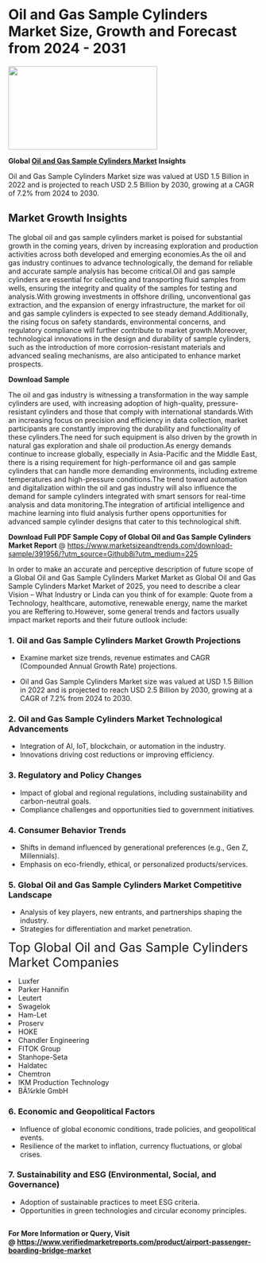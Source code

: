 <H1>Oil and Gas Sample Cylinders Market Size, Growth and Forecast from 2024 - 2031</H1><img class="aligncenter size-medium wp-image-584254" src="https://thirdeyenews.in/wp-content/uploads/2024/09/Global-Market-Research-300x168.jpeg" alt="" width="300" height="168" /><p><strong>Global&nbsp;<a href="https://www.marketsizeandtrends.com/download-sample/391956/?utm_source=Github8j?utm_medium=225">Oil and Gas Sample Cylinders Market</a> Insights</strong></p><p>Oil and Gas Sample Cylinders Market size was valued at USD 1.5 Billion in 2022 and is projected to reach USD 2.5 Billion by 2030, growing at a CAGR of 7.2% from 2024 to 2030.</p><p><h2>Market Growth Insights</h2> <p>The global oil and gas sample cylinders market is poised for substantial growth in the coming years, driven by increasing exploration and production activities across both developed and emerging economies.As the oil and gas industry continues to advance technologically, the demand for reliable and accurate sample analysis has become critical.Oil and gas sample cylinders are essential for collecting and transporting fluid samples from wells, ensuring the integrity and quality of the samples for testing and analysis.With growing investments in offshore drilling, unconventional gas extraction, and the expansion of energy infrastructure, the market for oil and gas sample cylinders is expected to see steady demand.Additionally, the rising focus on safety standards, environmental concerns, and regulatory compliance will further contribute to market growth.Moreover, technological innovations in the design and durability of sample cylinders, such as the introduction of more corrosion-resistant materials and advanced sealing mechanisms, are also anticipated to enhance market prospects.</p> <p><strong>Download Sample</strong></p> <p>The oil and gas industry is witnessing a transformation in the way sample cylinders are used, with increasing adoption of high-quality, pressure-resistant cylinders and those that comply with international standards.With an increasing focus on precision and efficiency in data collection, market participants are constantly improving the durability and functionality of these cylinders.The need for such equipment is also driven by the growth in natural gas exploration and shale oil production.As energy demands continue to increase globally, especially in Asia-Pacific and the Middle East, there is a rising requirement for high-performance oil and gas sample cylinders that can handle more demanding environments, including extreme temperatures and high-pressure conditions.The trend toward automation and digitalization within the oil and gas industry will also influence the demand for sample cylinders integrated with smart sensors for real-time analysis and data monitoring.The integration of artificial intelligence and machine learning into fluid analysis further opens opportunities for advanced sample cylinder designs that cater to this technological shift.</p> <p><span class=""><strong>Download Full PDF Sample Copy of Global Oil and Gas Sample Cylinders Market Report</strong> @ <a href="https://www.marketsizeandtrends.com/download-sample/391956/?utm_source=Github8j?utm_medium=225" target="_blank">https://www.marketsizeandtrends.com/download-sample/391956/?utm_source=Github8j?utm_medium=225</a></span></p><p>In order to make an accurate and perceptive description of future scope of a Global&nbsp;Oil and Gas Sample Cylinders Market Market as Global&nbsp;Oil and Gas Sample Cylinders Market Market of 2025, you need to describe a clear Vision &ndash; What Industry or Linda can you think of for example: Quote from a Technology, healthcare, automotive, renewable energy, name the market you are Reffering to.However, some general trends and factors usually impact market reports and their future outlook include:</p><h3>1.&nbsp;<strong>Oil and Gas Sample Cylinders Market Growth Projections</strong></h3><ul><li>Examine market size trends, revenue estimates and CAGR (Compounded Annual Growth Rate) projections.</li><li><p>Oil and Gas Sample Cylinders Market size was valued at USD 1.5 Billion in 2022 and is projected to reach USD 2.5 Billion by 2030, growing at a CAGR of 7.2% from 2024 to 2030.</p></li></ul><h3>2.&nbsp;<strong>Oil and Gas Sample Cylinders Market Technological Advancements</strong></h3><ul><li>Integration of AI, IoT, blockchain, or automation in the industry.</li><li>Innovations driving cost reductions or improving efficiency.</li></ul><h3>3.&nbsp;<strong>Regulatory and Policy Changes</strong></h3><ul><li>Impact of global and regional regulations, including sustainability and carbon-neutral goals.</li><li>Compliance challenges and opportunities tied to government initiatives.</li></ul><h3>4.&nbsp;<strong>Consumer Behavior Trends</strong></h3><ul><li>Shifts in demand influenced by generational preferences (e.g., Gen Z, Millennials).</li><li>Emphasis on eco-friendly, ethical, or personalized products/services.</li></ul><h3>5.&nbsp;<strong>Global Oil and Gas Sample Cylinders Market Competitive Landscape</strong></h3><ul><li>Analysis of key players, new entrants, and partnerships shaping the industry.</li><li>Strategies for differentiation and market penetration.</li></ul><p data-pm-slice="1 1 []"><span style="color: inherit; font-family: inherit; font-size: 25px;">Top Global Oil and Gas Sample Cylinders Market Companies</span></p><div class="" data-test-id=""><p><li>Luxfer</li><li> Parker Hannifin</li><li> Leutert</li><li> Swagelok</li><li> Ham-Let</li><li> Proserv</li><li> HOKE</li><li> Chandler Engineering</li><li> FITOK Group</li><li> Stanhope-Seta</li><li> Haldatec</li><li> Chemtron</li><li> IKM Production Technology</li><li> BÃ¼rkle GmbH</li></p></div><h3>6.&nbsp;<strong>Economic and Geopolitical Factors</strong></h3><ul><li>Influence of global economic conditions, trade policies, and geopolitical events.</li><li>Resilience of the market to inflation, currency fluctuations, or global crises.</li></ul><h3>7.&nbsp;<strong>Sustainability and ESG (Environmental, Social, and Governance)</strong></h3><ul><li>Adoption of sustainable practices to meet ESG criteria.</li><li>Opportunities in green technologies and circular economy principles.</li></ul><h2><strong style="font-size: 14px;">For More Information or Query, Visit @&nbsp;</strong><a style="background-color: #ffffff; font-size: 14px;" href="https://www.marketsizeandtrends.com/report/oil-and-gas-sample-cylinders-market/" target="_blank">https://www.verifiedmarketreports.com/product/airport-passenger-boarding-bridge-market</a></h2>